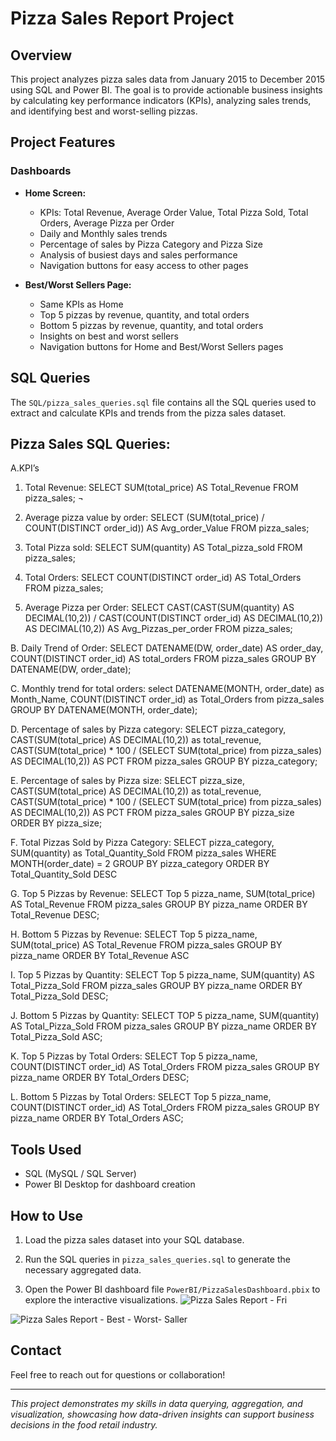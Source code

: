 # Pizza Sales Report Project
## Overview
This project analyzes pizza sales data from January 2015 to December 2015 using SQL and Power BI. The goal is to provide actionable business insights by calculating key performance indicators (KPIs), analyzing sales trends, and identifying best and worst-selling pizzas.

## Project Features

### Dashboards
- **Home Screen:**
  - KPIs: Total Revenue, Average Order Value, Total Pizza Sold, Total Orders, Average Pizza per Order
  - Daily and Monthly sales trends
  - Percentage of sales by Pizza Category and Pizza Size
  - Analysis of busiest days and sales performance
  - Navigation buttons for easy access to other pages

- **Best/Worst Sellers Page:**
  - Same KPIs as Home
  - Top 5 pizzas by revenue, quantity, and total orders
  - Bottom 5 pizzas by revenue, quantity, and total orders
  - Insights on best and worst sellers
  - Navigation buttons for Home and Best/Worst Sellers pages

## SQL Queries
The `SQL/pizza_sales_queries.sql` file contains all the SQL queries used to extract and calculate KPIs and trends from the pizza sales dataset.
## Pizza Sales SQL Queries:
A.KPI’s
1. Total Revenue: 
SELECT SUM(total_price) AS Total_Revenue FROM pizza_sales;
¬ 
2. Average pizza value by order: 
SELECT (SUM(total_price) / COUNT(DISTINCT order_id)) AS Avg_order_Value FROM pizza_sales;
 
3. Total Pizza sold: 
SELECT SUM(quantity) AS Total_pizza_sold FROM pizza_sales;
 
4. Total  Orders: 
SELECT COUNT(DISTINCT order_id) AS Total_Orders FROM pizza_sales;
 
5. Average Pizza per Order: 
SELECT CAST(CAST(SUM(quantity) AS DECIMAL(10,2)) / 
CAST(COUNT(DISTINCT order_id) AS DECIMAL(10,2)) AS DECIMAL(10,2))
AS Avg_Pizzas_per_order
FROM pizza_sales;
 
B. Daily Trend of Order: 
SELECT DATENAME(DW, order_date) AS order_day, COUNT(DISTINCT order_id) AS total_orders 
FROM pizza_sales
GROUP BY DATENAME(DW, order_date);
 
C.  Monthly trend for total orders: 
select DATENAME(MONTH, order_date) as Month_Name, COUNT(DISTINCT order_id) as Total_Orders
from pizza_sales
GROUP BY DATENAME(MONTH, order_date);
 
D. Percentage of sales by Pizza category: 
SELECT pizza_category, CAST(SUM(total_price) AS DECIMAL(10,2)) as total_revenue,
CAST(SUM(total_price) * 100 / (SELECT SUM(total_price) from pizza_sales) AS DECIMAL(10,2)) AS PCT
FROM pizza_sales
GROUP BY pizza_category;
 
E. Percentage of sales by Pizza size: 
SELECT pizza_size, CAST(SUM(total_price) AS DECIMAL(10,2)) as total_revenue,
CAST(SUM(total_price) * 100 / (SELECT SUM(total_price) from pizza_sales) AS DECIMAL(10,2)) AS PCT
FROM pizza_sales
GROUP BY pizza_size
ORDER BY pizza_size;
 
F. Total Pizzas Sold by Pizza Category: 
SELECT pizza_category, SUM(quantity) as Total_Quantity_Sold
FROM pizza_sales
WHERE MONTH(order_date) = 2
GROUP BY pizza_category
ORDER BY Total_Quantity_Sold DESC
 
G. Top 5 Pizzas by Revenue:
SELECT Top 5 pizza_name, SUM(total_price) AS Total_Revenue
FROM pizza_sales
GROUP BY pizza_name
ORDER BY Total_Revenue DESC;
 
H. Bottom 5 Pizzas by Revenue: 
SELECT Top 5 pizza_name, SUM(total_price) AS Total_Revenue
FROM pizza_sales
GROUP BY pizza_name
ORDER BY Total_Revenue ASC
 
I. Top 5 Pizzas by Quantity: 
SELECT Top 5 pizza_name, SUM(quantity) AS Total_Pizza_Sold
FROM pizza_sales
GROUP BY pizza_name
ORDER BY Total_Pizza_Sold DESC;
 
J. Bottom 5 Pizzas by Quantity: 
SELECT TOP 5 pizza_name, SUM(quantity) AS Total_Pizza_Sold
FROM pizza_sales
GROUP BY pizza_name
ORDER BY Total_Pizza_Sold ASC;
 
K. Top 5 Pizzas by Total Orders: 
SELECT Top 5 pizza_name, COUNT(DISTINCT order_id) AS Total_Orders
FROM pizza_sales
GROUP BY pizza_name
ORDER BY Total_Orders DESC;
 
L. Bottom 5 Pizzas by Total Orders: 
SELECT Top 5 pizza_name, COUNT(DISTINCT order_id) AS Total_Orders
FROM pizza_sales
GROUP BY pizza_name
ORDER BY Total_Orders ASC;
 
## Tools Used
- SQL (MySQL / SQL Server)
- Power BI Desktop for dashboard creation

## How to Use
1. Load the pizza sales dataset into your SQL database.
2. Run the SQL queries in `pizza_sales_queries.sql` to generate the necessary aggregated data.
   
4. Open the Power BI dashboard file `PowerBI/PizzaSalesDashboard.pbix` to explore the interactive visualizations.
![Pizza Sales Report - Fri](https://github.com/user-attachments/assets/6bf2c226-7184-4392-a72d-9503caca479e)

![Pizza Sales Report - Best - Worst- Saller](https://github.com/user-attachments/assets/4443c76f-0d95-476b-98c0-52a165917d7b)

## Contact
Feel free to reach out for questions or collaboration!

---

*This project demonstrates my skills in data querying, aggregation, and visualization, showcasing how data-driven insights can support business decisions in the food retail industry.*
